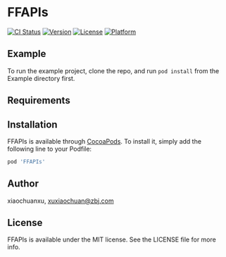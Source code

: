 # FFAPIs

[![CI Status](http://img.shields.io/travis/xiaochuanxu/FFAPIs.svg?style=flat)](https://travis-ci.org/xiaochuanxu/FFAPIs)
[![Version](https://img.shields.io/cocoapods/v/FFAPIs.svg?style=flat)](http://cocoapods.org/pods/FFAPIs)
[![License](https://img.shields.io/cocoapods/l/FFAPIs.svg?style=flat)](http://cocoapods.org/pods/FFAPIs)
[![Platform](https://img.shields.io/cocoapods/p/FFAPIs.svg?style=flat)](http://cocoapods.org/pods/FFAPIs)

## Example

To run the example project, clone the repo, and run `pod install` from the Example directory first.

## Requirements

## Installation

FFAPIs is available through [CocoaPods](http://cocoapods.org). To install
it, simply add the following line to your Podfile:

```ruby
pod 'FFAPIs'
```

## Author

xiaochuanxu, xuxiaochuan@zbj.com

## License

FFAPIs is available under the MIT license. See the LICENSE file for more info.
